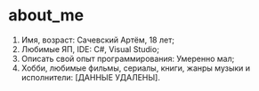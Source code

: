 # about_me
1. Имя, возраст: Сачевский Артём, 18 лет;
2. Любимые ЯП, IDE: C#, Visual Studio;
3. Описать свой опыт программирования: Умеренно мал;
4. Хобби, любимые фильмы, сериалы, книги, жанры музыки и исполнители: [ДАННЫЕ УДАЛЕНЫ].
